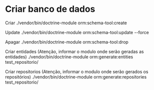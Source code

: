 # Criar banco de dados

Criar
./vendor/bin/doctrine-module orm:schema-tool:create

Update
./vendor/bin/doctrine-module orm:schema-tool:update --force

Apagar
./vendor/bin/doctrine-module orm:schema-tool:drop

Criar entidades (Atenção, informar o modulo onde serão geradas as entidades)
./vendor/bin/doctrine-module  orm:generate:entities test_repositorio/

Criar repositorios (Atenção, informar o modulo onde serão gerados os repositórios)
./vendor/bin/doctrine-module  orm:generate:repositories  test_repositorio/
